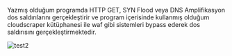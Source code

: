 Yazmış olduğum programda HTTP GET, SYN Flood veya DNS Amplifikasyon dos saldırılarını gerçekleştirir ve program içerisinde kullanmış olduğum cloudscraper kütüphanesi ile waf gibi sistemleri bypass ederek dos saldırısını gerçekleştirmektedir.

![test2](https://github.com/meisterlos/DDOS/assets/81145753/841018c9-3222-4571-8283-97f8fce35ff0)
